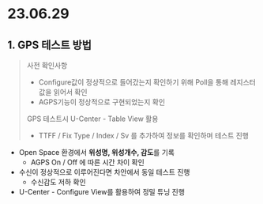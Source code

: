 # 23.06.29



## 1. GPS 테스트 방법

> 사전 확인사항
>
> - Configure값이 정상적으로 들어갔는지 확인하기 위해 Poll을 통해 레지스터값을 읽어서 확인
> - AGPS기능이 정상적으로 구현되었는지 확인
>
> GPS 테스트시 U-Center - Table View 활용
>
> - TTFF / Fix Type / Index / Sv 를 추가하여 정보를 확인하며 테스트 진행

- Open Space 환경에서 **위성명, 위성개수, 감도**를 기록
  - AGPS On / Off 에 따른 시간 차이 확인
- 수신이 정상적으로 이루어진다면 차안에서 동일 테스트 진행
  - 수신감도 저하 확인
- U-Center - Configure View를 활용하여 정밀 튜닝 진행
